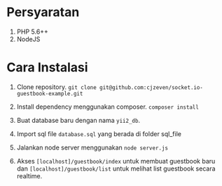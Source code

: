 Persyaratan
===========

1. PHP 5.6++
2. NodeJS

Cara Instalasi
==============

1. Clone repository.
`git clone git@github.com:cjzeven/socket.io-guestbook-example.git`

2. Install dependency menggunakan composer.
`composer install`

3. Buat database baru dengan nama `yii2_db`.

4. Import sql file `database.sql` yang berada di folder sql_file

5. Jalankan node server menggunakan `node server.js`

6. Akses `[localhost]/guestbook/index` untuk membuat guestbook baru dan `[localhost]/guestbook/list` untuk melihat list guestbook secara realtime.